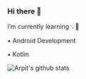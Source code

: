 ### Hi there 👋

I’m currently learning 💡🚀

▪ Android Development

▪ Kotlin




![Arpit's github stats](https://github-readme-stats.vercel.app/api?username=Arpit261&show_icons=true)

<!--
**Arpit261/Arpit261** is a ✨ _special_ ✨ repository because its `README.md` (this file) appears on your GitHub profile.

Here are some ideas to get you started:

